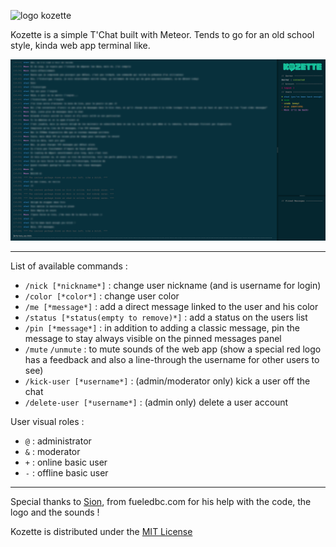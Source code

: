 ![logo kozette](public/logo/kozette_large_transparent.png)



Kozette is a simple T'Chat built with Meteor. Tends to go for an old school style, kinda web app terminal like.

![interface kozette](public/kozette_interface.jpg)

---

List of available commands :

- `/nick [*nickname*]` : change user nickname (and is username for login)
- `/color [*color*]` : change user color
- `/me [*message*]` : add a direct message linked to the user and his color
- `/status [*status(empty to remove)*]` : add a status on the users list
- `/pin [*message*]` : in addition to adding a classic message, pin the message to stay always visible on the pinned messages panel
- `/mute` `/unmute` : to mute sounds of the web app (show a special red logo has a feedback and also a line-through the username for other users to see)
- `/kick-user [*username*]` : (admin/moderator only) kick a user off the chat
- `/delete-user [*username*]` : (admin only) delete a user account

User visual roles :

- `@` : administrator
- `&` : moderator
- `+` : online basic user
- `-` : offline basic user

---
Special thanks to [Sion](https://github.com/fueledbycoffee), from fueledbc.com for his help with the code, the logo and the sounds !

Kozette is distributed under the [MIT License](http://opensource.org/licenses/MIT)

